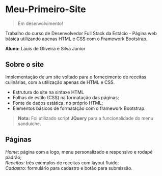 # Meu-Primeiro-Site
> Em desenvolvimento!

Trabalho do curso de Desenvolvedor Full Stack da Estácio - Página web básica utilizando apenas HTML e CSS com o Framework Bootstrap.

**Aluno:** Lauis de Oliveira e Silva Junior

## Sobre o site

Implementação de um site voltado para o fornecimento de receitas culinárias, com a
utilização apenas de HTML e CSS.

+ Estrutura do site na sintaxe HTML
+ Folhas de estilo (CSS) na formatação das páginas;
+ Fonte de dados estática, no próprio HTML;
+ Elementos básicos de formatação com o framework Bootstrap.

> **Nota:** Foi utilizado script **JQuery** para a funcionalidade do menu sanduíche.

## Páginas

*Home*: página com a logo, menu personalizado e responsivo e rodapé padrão;<br>
*Receitas:* três exemplos de receitas com layout fluido;<br>
*Cadastro:* formulário para cadastro e botão para submissão.
